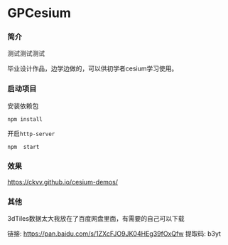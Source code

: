 # GPCesium

### 简介
测试测试测试


毕业设计作品，边学边做的，可以供初学者cesium学习使用。

### 启动项目

安装依赖包

```shell
npm install 
```

开启`http-server`

```shell
npm  start 
```

### 效果
<https://ckvv.github.io/cesium-demos/>

### 其他
3dTiles数据太大我放在了百度网盘里面，有需要的自己可以下载

链接: https://pan.baidu.com/s/1ZXcFJO9JK04HEg39fOxQfw 提取码: b3yt
